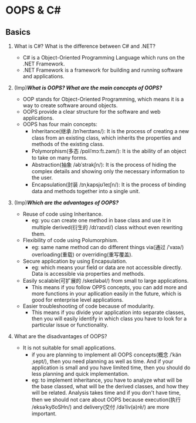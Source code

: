 # OOPS & C#

## Basics

1. What is C#? What is the difference between C# and .NET?
    - C# is a Object-Oriented Programming Language which runs on the .NET Framework.
    - .NET Framework is a framework for building and running software and applications.

2. (Imp)***What is OOPS? What are the main concepts of OOPS?***
    - OOP stands for Object-Oriented Programming, which means it is a way to create software around objects.
    - OOPS provide a clear structure for the software and web applications.
    - OOPS has four main concepts:
        - Inheritance(继承 /ɪnˈherɪtəns/): It is the process of creating a new class from an existing class, which inherits the properties and methods of the existing class.
        - Polymorphism(多态 /pɒliˈmɔːfɪ.zəm/): It is the ability of an object to take on many forms.
        - Abstraction(抽象 /əbˈstrakʃn/): It is the process of hiding the complex details and showing only the necessary information to the user.
        - Encapsulation(封装 /ɪnˌkapsjʊˈleɪʃn/): It is the process of binding data and methods together into a single unit.

3. (Imp)***Which are the advantages of OOPS?***
    - Reuse of code using Inheritance.
        - eg: you can create one method in base class and use it in multiple derived(衍生的 /dɪˈraɪvd/) class without even rewriting them.
    - Flexibility of code using Polumorphism.
        - eg: same name method can do different things via(通过 /ˈvaɪə/) overloading(重载) or overriding(重写覆盖).
    - Secure application by using Encapsulation.
        - eg: which means your field or data are not accessible directly. Data is accessible via properties and methods.
    - Easily scalable(可扩展的 /skeɪləbəl/) from small to large applications.
        - This means if you follow OPPS concepts, you can add more and more functions in your apllication easily in the future, which is good for enterprise level applications.
    - Easier troubleshooting of code because of modularity.
        - This means if you divide your application into separate classes, then you will easily identify in which class you have to look for a particular issue or functionality.

4. What are the disadvantages of OOPS?
    - It is not suitable for small applications.
        - if you are planning to implement all OOPS concepts(概念 /ˈkänˌsept/), then you need planning as well as time. And if your application is small and you have limited time, then you should do less planning and quick implementation.
        - eg: to implement inheritance, you have to analyze what will be the base classed, what will be the derived classes, and how they will be related. Analysis takes time and if you don't have time, then we should not care about OOPS because execution(执行 /eksəˈkyo͞oSHn/) and delivery(交付 /dəˈliv(ə)rē/) are more important.
